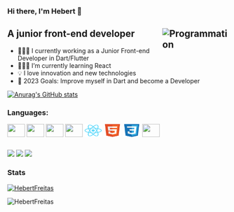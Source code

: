 ### Hi there, I'm Hebert 👋 

## A junior front-end developer  <img align="right" src="https://files.fm/thumb_show.php?i=q8gr6u4jj" alt="Programmation" width="150" />
- 👨🏻‍💻 I currently working as a Junior Front-end Developer in Dart/Flutter
- 🧑🏻‍🎓 I’m currently learning React
- 💡 I love innovation and new technologies
- 🎯 2023 Goals: Improve myself in Dart and become a Developer

[![Anurag's GitHub stats](https://github-readme-stats.vercel.app/api?username=hebertfreitas)](https://github.com/hebertfreitas/hebertfreitas)

### Languages:
<div style="display: inline_block">
  <img align="center"  height="30" width="40" src="https://cdn.jsdelivr.net/gh/devicons/devicon/icons/flutter/flutter-original.svg">
  <img align="center"  height="30" width="40" src="https://cdn.jsdelivr.net/gh/devicons/devicon/icons/dart/dart-original.svg">
  <img align="center"  height="30" width="40" src="https://cdn.jsdelivr.net/gh/devicons/devicon/icons/vscode/vscode-original.svg">
  <img align="center"  height="30" width="40" src="https://cdn.jsdelivr.net/gh/devicons/devicon/icons/android/android-original-wordmark.svg">
  <img align="center"  height="30" width="40" src="https://raw.githubusercontent.com/devicons/devicon/master/icons/react/react-original.svg">
  <img align="center"  height="30" width="40" src="https://raw.githubusercontent.com/devicons/devicon/master/icons/html5/html5-original.svg">
  <img align="center"  height="30" width="40" src="https://raw.githubusercontent.com/devicons/devicon/master/icons/css3/css3-original.svg">
    <img align="center"  height="30" width="40" src="https://cdn.jsdelivr.net/gh/devicons/devicon/icons/apple/apple-original.svg">
</div>
  
  ##
 
<div> 
  <a href="https://www.linkedin.com/in/hebert-freitas-775093175/" target="_blank"><img src="https://img.shields.io/badge/-LinkedIn-%230077B5?style=for-the-badge&logo=linkedin&logoColor=white" target="_blank"></a> 
  <a href="https://www.instagram.com/hebertcec/" target="_blank"><img src="https://img.shields.io/badge/-Instagram-%23E4405F?style=for-the-badge&logo=instagram&logoColor=white" target="_blank"></a>
  <a href = "mailto:hebertafreitas7@gmail.com"><img src="https://img.shields.io/badge/-Gmail-%23333?style=for-the-badge&logo=gmail&logoColor=white" target="_blank"></a> 
</div>

### Stats 

<p align="left"> <a href="https://github.com/ryo-ma/github-profile-trophy"><img src="https://github-profile-trophy.vercel.app/?username=HebertFreitas&theme=onedark&margin-w=15&margin-h=15&column=7" alt="HebertFreitas" /></a> </p>



<p align="left"> <img src="https://komarev.com/ghpvc/?username=HebertFreitas&label=Profile%20views&color=0e75b6&style=flat" alt="HebertFreitas" /> </p>


